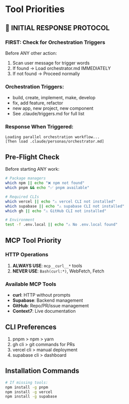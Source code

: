 # Tool Priorities

## 🚨 INITIAL RESPONSE PROTOCOL

### FIRST: Check for Orchestration Triggers
Before ANY other action:
1. Scan user message for trigger words
2. If found → Load orchestrator.md IMMEDIATELY
3. If not found → Proceed normally

### Orchestration Triggers:
- build, create, implement, make, develop
- fix, add feature, refactor
- new app, new project, new component
- See .claude/triggers.md for full list

### Response When Triggered:
```
Loading parallel orchestration workflow...
[Then load .claude/personas/orchestrator.md]
```

## Pre-Flight Check
Before starting ANY work:
```bash
# Package managers
which npm || echo "❌ npm not found"
which pnpm && echo "✅ pnpm available"

# Required CLIs
which vercel || echo "⚠️ vercel CLI not installed"
which supabase || echo "⚠️ supabase CLI not installed"
which gh || echo "⚠️ GitHub CLI not installed"

# Environment
test -f .env.local || echo "⚠️ No .env.local found"
```

## MCP Tool Priority

### HTTP Operations
1. **ALWAYS USE**: `mcp__curl__*` tools
2. **NEVER USE**: `Bash(curl:*)`, WebFetch, Fetch

### Available MCP Tools
- **curl**: HTTP without prompts
- **Supabase**: Backend management
- **GitHub**: Repo/PR/issue management
- **Context7**: Live documentation

## CLI Preferences
1. pnpm > npm > yarn
2. gh cli > git commands for PRs
3. vercel cli > manual deployment
4. supabase cli > dashboard

## Installation Commands
```bash
# If missing tools:
npm install -g pnpm
npm install -g vercel
npm install -g supabase
```
